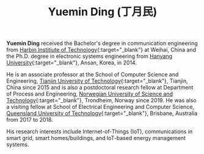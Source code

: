﻿---
layout: about
permalink: /
title: Yuemin Ding (丁月民)
description: Tianjin University of Technology/天津理工大学<br/>Email - yuemin@tjut.edu.cn<br/>  Room 7-409, No. 391, Binshuixi Road, Xiqing District, Tianjin, China/天津市西青区宾水西道391号7号楼409室
profile:
  align: right
  image: yuemin.jpg
news: true
social: true
---

<strong>Yuemin Ding</strong> received the Bachelor's degree in communication engineering from [Harbin Institiute of Technology](http://www.hitwh.edu.cn/){:target="\_blank"} at Weihai, China and the Ph.D. degree in electronic systems engineering from [Hanyang University](http://www.hanyang.ac.kr/){:target="\_blank"}, Ansan, Korea, in 2014. 

He is an associate professor at the School of Computer Science and Engineering, [Tianjin University of Technology](http://www.tjut.edu.cn/){:target="\_blank"}, Tianjin, China since 2015 and is also a postdoctoral research fellow at Department of Process and Engineering, [Norwegian University of Science and Technology](http://www.ntnu.edu/){:target="\_blank"}, Trondheim, Norway since 2019. He was also a visiting fellow at School of Electrical Engineering and Computer Science, [Queensland University of Technology](http://www.qut.edu.au/){:target="\_blank"}, Brisbane, Australia from 2017 to 2018. 

His research interests include Internet-of-Things (IoT), communications in smart grid, smart homes/buildings, and IoT-based energy management systems. 
